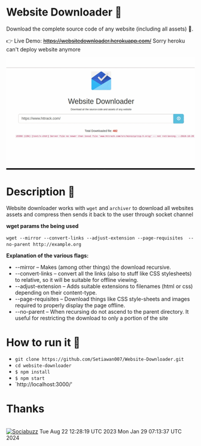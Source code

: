 # Website Downloader 💾
Download the complete source code of any website (including all assets) 🔨.

👉 Live Demo: <s>https://websitedownloader.herokuapp.com/</s> Sorry heroku can't deploy website anymore

![enter image description here](https://github.com/Setiawan007/Website-Downloader/blob/master/public/Record.gif?raw=true)


# Description 📒
 Website downloader works with `wget` and `archiver` to download all websites assets and compress then sends it back to the user through socket channel
 
 **wget params the being used**
 
 `wget --mirror --convert-links --adjust-extension --page-requisites 
--no-parent http://example.org`

 **Explanation of the various flags:**

 - --mirror – Makes (among other things) the download recursive.
- --convert-links – convert all the links (also to stuff like CSS stylesheets) to relative, so it will be suitable for offline viewing.
- --adjust-extension – Adds suitable extensions to filenames (html or css) depending on their content-type.
- --page-requisites – Download things like CSS style-sheets and images required to properly display the page offline.
- --no-parent – When recursing do not ascend to the parent directory. It useful for restricting the download to only a portion of the site

# How to run it 🤔

- `git clone https://github.com/Setiawan007/Website-Downloader.git`
- `cd website-downloader`
- `$ npm install`
- `$ npm start`
- `http://localhost:3000/'

# Thanks

<br>
<a href="https://sociabuzz.com/setiawan007/support" target="_blank"><img src="https://img.shields.io/badge/Buy_Me_A_Coffee-FFDD00?style=for-the-badge&logo=buy-me-a-coffee&logoColor=black" height="32px" alt="Sociabuzz"></a>
Tue Aug 22 12:28:19 UTC 2023
Mon Jan 29 07:13:37 UTC 2024
